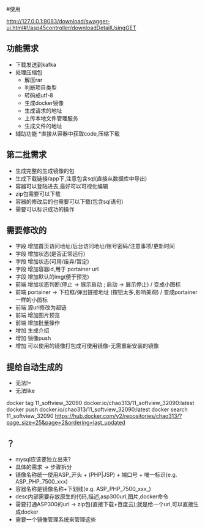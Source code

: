 #使用

http://127.0.0.1:8083/download/swagger-ui.html#!/asp45controller/downloadDetailUsingGET


## 功能需求
* 下载发送到kafka
* 处理压缩包
  * 解压rar
  * 判断项目类型
  * 转码成utf-8
  * 生成docker镜像
   * 生成请求的地址
  * 上传本地文件管理服务
   * 生成文件的地址
* 辅助功能
  *直接从容器中获取code,压缩下载
  
## 第二批需求
* 生成完整的生成镜像的包
* 生成下载链接/app下,注意包含sql(直接从数据库中导出)
* 容器可以登陆进去,最好可以可视化编辑
* zip包需要可以下载
* 容器的修改后的也需要可以下载(包含sql语句)
* 需要可以标识成功的操作
  





## 需要修改的
* 字段 增加首页访问地址/后台访问地址/账号密码/注意事项/更新时间
* 字段 增加状态(是否正常运行)
* 字段 增加状态(可用/废弃/暂定)
* 字段 增加容器id,用于 portainer url
* 字段 增加默认的img(便于预览)
* 前端 增加状态判断(停止 -> 展示启动 ; 启动 -> 展示停止) / 变成小图标
* 前端 portainer -> 下拉框/弹出链接地址 (按钮太多,影响美观) / 变成portainer一样的小图标
* 前端 源url修改为超链
* 前端 增加图片预览
* 前端 增加批量操作
* 增加 生成介绍
* 增加 镜像push
* 增加 可以使用的镜像打包成可使用镜像-无需重新安装的镜像



## 提给自动生成的
* 无法!=
* 无法like


docker tag 11_softview_32090  docker.io/chao313/11_softview_32090:latest
docker push docker.io/chao313/11_softview_32090:latest
docker search 11_softview_32090
https://hub.docker.com/v2/repositories/chao313/?page_size=25&page=2&ordering=last_updated

## ？
* mysql应该要独立出来?
* 具体的需求 -> 步骤拆分
 * 镜像名称统一使用ASP_开头 + (PHP|JSP) + 端口号 + 唯一标识(e.g. ASP_PHP_7500_xxx)
 * 容器名称是镜像名称+下划线(e.g. ASP_PHP_7500_xxx_)
 * desc内部需要存放原生的代码,描述,asp300url,图片,docker命令
 * 需要打通ASP300的url -> zip包(直接下载+百度云);就是给一个url,可以直接生成docker
 * 需要一个镜像管理系统来管理这些

